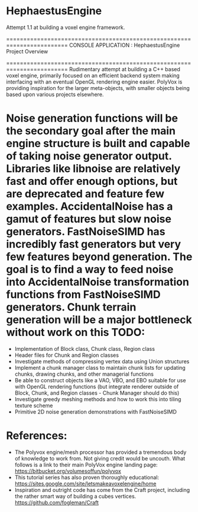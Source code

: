 # HephaestusEngine
Attempt 1.1 at building a voxel engine framework.

========================================================================
    CONSOLE APPLICATION : HephaestusEngine Project Overview
    
========================================================================
Rudimentary attempt at building a C++ based voxel engine, primarily 
focused on an efficient backend system making interfacing with an 
eventual OpenGL rendering engine easier. PolyVox is providing inspiration
for the larger meta-objects, with smaller objects being based upon
various projects elsewhere.

Noise generation functions will be the secondary goal after the main 
engine structure is built and capable of taking noise generator output.
Libraries like libnoise are relatively fast and offer enough options, 
but are deprecated and feature few examples. AccidentalNoise has a gamut
of features but slow noise generators. FastNoiseSIMD has incredibly fast
generators but very few features beyond generation. The goal is to find
a way to feed noise into AccidentalNoise transformation functions from
FastNoiseSIMD generators. Chunk terrain generation will be a major 
bottleneck without work on this
TODO:
========================================================================
- Implementation of Block class, Chunk class, Region class
- Header files for Chunk and Region classes
- Investigate methods of compressing vertex data using Union structures
- Implement a chunk manager class to maintain chunk lists for 
  updating chunks, drawing chunks, and other managerial functions
- Be able to construct objects like a VAO, VBO, and EBO suitable for
  use with OpenGL rendering functions (but integrate renderer outside
  of Block, Chunk, and Region classes - Chunk Manager should do this)
- Investigate greedy meshing methods and how to work this into tiling
  texture scheme
- Primitive 2D noise generation demonstrations with FastNoiseSIMD

References:
========================================================================

- The Polyvox engine/mesh processor has provided a tremendous body of
  knowledge to work from. Not giving credit would be uncouth. What follows
  is a link to their main PolyVox engine landing page:
    https://bitbucket.org/volumesoffun/polyvox
- This tutorial series has also proven thoroughly educational:
    https://sites.google.com/site/letsmakeavoxelengine/home
- Inspiration and outright code has come from the Craft project,
  including the rather smart way of building a cubes vertices.
    https://github.com/fogleman/Craft
